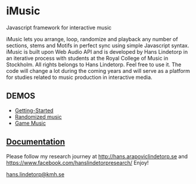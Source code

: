 # iMusic
Javascript framework for interactive music

iMusic lets you arrange, loop, randomize and playback any number of sections, stems and Motifs in perfect sync using simple Javascript syntax. iMusic is built upon Web Audio API and is developed by Hans Lindetorp in an iterative process with students at the Royal College of Music in Stockholm. 
All rights belongs to Hans Lindetorp. Feel free to use it. The code will change a lot during the coming years and will serve as a platform for studies related to music production in interactive media.

## DEMOS
* [Getting-Started](https://hanslindetorp.github.io/imusic/demos/getting-started/)
* [Randomized music](https://hanslindetorp.github.io/imusic/demos/imusic-randomize/)
* [Game Music](https://hanslindetorp.github.io/imusic/demos/pancake-game/)

## [Documentation](https://github.com/hanslindetorp/imusic/wiki)


Please follow my research journey at http://hans.arapoviclindetorp.se and https://www.facebook.com/hanslindetorpresearch/
Enjoy!

hans.lindetorp@kmh.se
